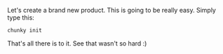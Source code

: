 Let's create a brand new product. This is going to be really easy. Simply type this:

```  
chunky init
```

That's all there is to it. See that wasn't so hard :)
